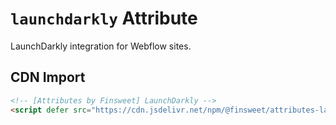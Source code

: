 # `launchdarkly` Attribute

LaunchDarkly integration for Webflow sites.

## CDN Import

```html
<!-- [Attributes by Finsweet] LaunchDarkly -->
<script defer src="https://cdn.jsdelivr.net/npm/@finsweet/attributes-launchdarkly@1/launchdarkly.js"></script>
```
